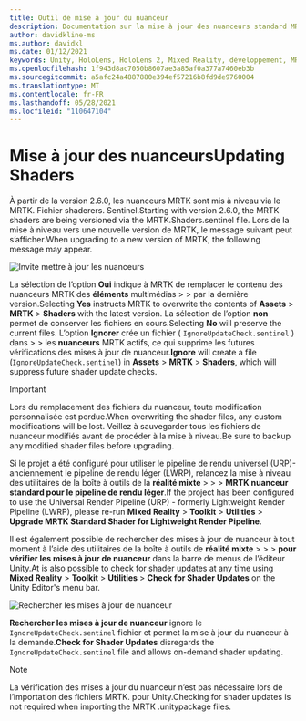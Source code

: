 ```yaml
---
title: Outil de mise à jour du nuanceur
description: Documentation sur la mise à jour des nuanceurs standard MRTK
author: davidkline-ms
ms.author: davidkl
ms.date: 01/12/2021
keywords: Unity, HoloLens, HoloLens 2, Mixed Reality, développement, MRTK
ms.openlocfilehash: 1f943d8ac7050b8607ae3a85af0a377a7460eb3b
ms.sourcegitcommit: a5afc24a4887880e394ef57216b8fd9de9760004
ms.translationtype: MT
ms.contentlocale: fr-FR
ms.lasthandoff: 05/28/2021
ms.locfileid: "110647104"
---
```

# <a name="updating-shaders"></a><span data-ttu-id="53aec-104">Mise à jour des nuanceurs</span><span class="sxs-lookup"><span data-stu-id="53aec-104">Updating Shaders</span></span>

<span data-ttu-id="53aec-105">À partir de la version 2.6.0, les nuanceurs MRTK sont mis à niveau via le MRTK. Fichier shaderers. Sentinel.</span><span class="sxs-lookup"><span data-stu-id="53aec-105">Starting with version 2.6.0, the MRTK shaders are being versioned via the MRTK.Shaders.sentinel file.</span></span> <span data-ttu-id="53aec-106">Lors de la mise à niveau vers une nouvelle version de MRTK, le message suivant peut s’afficher.</span><span class="sxs-lookup"><span data-stu-id="53aec-106">When upgrading to a new version of MRTK, the following message may appear.</span></span>

![Invite mettre à jour les nuanceurs](../images/tools/UpdateShaderPrompt.png)

<span data-ttu-id="53aec-108">La sélection de l’option **Oui** indique à MRTK de remplacer le contenu des nuanceurs MRTK des **éléments** multimédias  >    >   par la dernière version.</span><span class="sxs-lookup"><span data-stu-id="53aec-108">Selecting **Yes** instructs MRTK to overwrite the contents of **Assets** > **MRTK** > **Shaders** with the latest version.</span></span> <span data-ttu-id="53aec-109">La sélection de l’option **non** permet de conserver les fichiers en cours.</span><span class="sxs-lookup"><span data-stu-id="53aec-109">Selecting **No** will preserve the current files.</span></span> <span data-ttu-id="53aec-110">L’option **Ignorer** crée un fichier ( `IgnoreUpdateCheck.sentinel` ) dans  >    >  les **nuanceurs** MRTK actifs, ce qui supprime les futures vérifications des mises à jour de nuanceur.</span><span class="sxs-lookup"><span data-stu-id="53aec-110">**Ignore** will create a file (`IgnoreUpdateCheck.sentinel`) in **Assets** > **MRTK** > **Shaders**, which will suppress future shader update checks.</span></span>

> [!IMPORTANT]
> <span data-ttu-id="53aec-111">Lors du remplacement des fichiers du nuanceur, toute modification personnalisée est perdue.</span><span class="sxs-lookup"><span data-stu-id="53aec-111">When overwriting the shader files, any custom modifications will be lost.</span></span> <span data-ttu-id="53aec-112">Veillez à sauvegarder tous les fichiers de nuanceur modifiés avant de procéder à la mise à niveau.</span><span class="sxs-lookup"><span data-stu-id="53aec-112">Be sure to backup any modified shader files before upgrading.</span></span>
>
> <span data-ttu-id="53aec-113">Si le projet a été configuré pour utiliser le pipeline de rendu universel (URP)-anciennement le pipeline de rendu léger (LWRP), relancez la mise à niveau des utilitaires de la boîte à outils de la **réalité mixte** >  >  >
>  **MRTK nuanceur standard pour le pipeline de rendu léger**.</span><span class="sxs-lookup"><span data-stu-id="53aec-113">If the project has been configured to use the Universal Render Pipeline (URP) - formerly Lightweight Render Pipeline (LWRP), please re-run **Mixed Reality** > **Toolkit** > **Utilities** >
**Upgrade MRTK Standard Shader for Lightweight Render Pipeline**.</span></span>

<span data-ttu-id="53aec-114">Il est également possible de rechercher des mises à jour de nuanceur à tout moment à l’aide des utilitaires de la boîte à outils de **réalité mixte**  >    >    >  **pour vérifier les mises à jour de nuanceur** dans la barre de menus de l’éditeur Unity.</span><span class="sxs-lookup"><span data-stu-id="53aec-114">At is also possible to check for shader updates at any time using **Mixed Reality** > **Toolkit** > **Utilities** > **Check for Shader Updates** on the Unity Editor's menu bar.</span></span>

![Rechercher les mises à jour de nuanceur](../images/tools/ShaderUpdateMenu.png)

<span data-ttu-id="53aec-116">**Rechercher les mises à jour de nuanceur** ignore le `IgnoreUpdateCheck.sentinel` fichier et permet la mise à jour du nuanceur à la demande.</span><span class="sxs-lookup"><span data-stu-id="53aec-116">**Check for Shader Updates** disregards the `IgnoreUpdateCheck.sentinel` file and allows on-demand shader updating.</span></span>

> [!NOTE]
> <span data-ttu-id="53aec-117">La vérification des mises à jour du nuanceur n’est pas nécessaire lors de l’importation des fichiers MRTK. pour Unity.</span><span class="sxs-lookup"><span data-stu-id="53aec-117">Checking for shader updates is not required when importing the MRTK .unitypackage files.</span></span>
